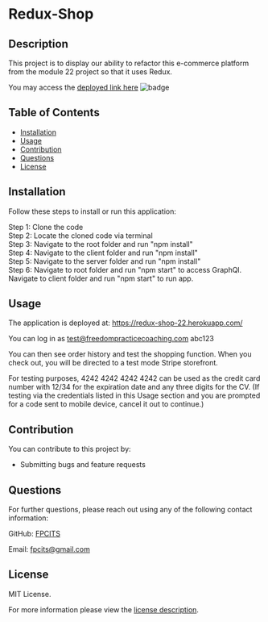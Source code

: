 # Redux-Shop

## Description

This project is to display our ability to refactor this e-commerce platform from the module 22 project so that it uses Redux.

You may access the [deployed link here](https://redux-shop-22.herokuapp.com/)
![badge](https://img.shields.io/badge/license-MITLicense-brightorange)


## Table of Contents
  - [Installation](#installation)
  - [Usage](#usage)
  - [Contribution](#contribution)
  - [Questions](#questions)
  - [License](#license)
    
    
## Installation
    
  Follow these steps to install or run this application:

 Step 1: Clone the code <br>
 Step 2: Locate the cloned code via terminal <br>
 Step 3: Navigate to the root folder and run "npm install" <br>
 Step 4: Navigate to the client folder and run "npm install"
<br>
Step 5: Navigate to the server folder and run "npm install"
<br>
 Step 6: Navigate to root folder and run "npm start" to access GraphQl. 
 Navigate to client folder and run "npm start" to run app. 

## Usage

The application is deployed at: https://redux-shop-22.herokuapp.com/

You can log in as test@freedompracticecoaching.com abc123

You can then see order history and test the shopping function. When you check out, you will be directed to a test mode Stripe storefront.

For testing purposes, 4242 4242 4242 4242 can be used as the credit card number with 12/34 for the expiration date and any three digits for the CV. (If testing via the credentials listed in this Usage section and you are prompted for a code sent to mobile device, cancel it out to continue.)

## Contribution

You can contribute to this project by:
- Submitting bugs and feature requests
      
## Questions
      
  For further questions, please reach out using any of the following contact information:
  
  GitHub: [FPCITS](https://github.com/FPCITS)

  Email: [fpcits@gmail.com](mailto:fpcits@gmail.com)
    
## License

      
  MIT License.
      
  For more information please view the [license description](https://choosealicense.com/licenses/mit/).